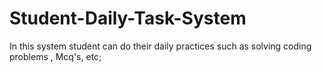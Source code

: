 # Student-Daily-Task-System
In this system student can do their daily practices such as solving coding problems , Mcq's, etc;
